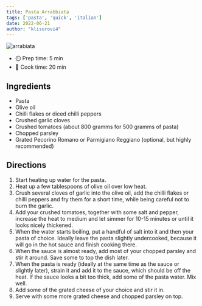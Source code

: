 ```yaml
---
title: Pasta Arrabbiata
tags: ['pasta', 'quick', 'italian']
date: 2022-06-21
author: "klisurovi4"
---
```


![arrabiata](/cooking/pix/pasta-arrabbiata.webp)

- ⏲️ Prep time: 5 min
- 🍳 Cook time: 20 min

## Ingredients

- Pasta
- Olive oil
- Chilli flakes or diced chilli peppers
- Crushed garlic cloves
- Crushed tomatoes (about 800 gramms for 500 gramms of pasta)
- Chopped parsley
- Grated Pecorino Romano or Parmigiano Reggiano (optional, but highly recommended)

## Directions

1. Start heating up water for the pasta.
2. Heat up a few tablespoons of olive oil over low heat.
3. Crush several cloves of garlic into the olive oil, add the chilli flakes or chilli peppers and fry them for a short time, while being careful not to burn the garlic.
4. Add your crushed tomatoes, together with some salt and pepper, increase the heat to medium and let simmer for 10-15 minutes or until it looks nicely thickened.
5. When the water starts boiling, put a handful of salt into it and then your pasta of choice. Ideally leave the pasta slightly undercooked, because it will go in the hot sauce and finish cooking there.
6. When the sauce is almost ready, add most of your chopped parsley and stir it around. Save some to top the dish later.
8. When the pasta is ready (ideally at the same time as the sauce or slightly later), strain it and add it to the sauce, which should be off the heat. If the sauce looks a bit too thick, add some of the pasta water. Mix well.
9. Add some of the grated cheese of your choice and stir it in.
10. Serve with some more grated cheese and chopped parsley on top.